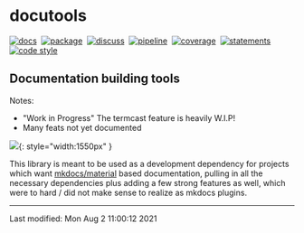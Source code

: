 #  docutools

<p attr="autogenerated by make_badges"></p>

[![docs][img_docs]][lnk_docs]&nbsp; [![package][img_package]][lnk_package]&nbsp; [![discuss][img_discuss]][lnk_discuss]&nbsp; [![pipeline][img_pipeline]][lnk_pipeline]&nbsp; [![coverage][img_coverage]][lnk_coverage]&nbsp; [![statements][img_statements]][lnk_statements]&nbsp; [![code style][img_code style]][lnk_code style]

[lnk_docs]: http://github.pages.com/docutools/
[img_docs]: https://badges.github.com/scm/hg/noauth/badges/raw-file/62eef82452cb/docutools/documentation.svg
[lnk_package]: https://artifacts.github.com/artifactory/pypi-ax-sources/docutools/2021.1.21.dev14+g13aab44.d20210418/docutools-2021.1.21.dev14+g13aab44.d20210418.tar.gz
[img_package]: https://badges.github.com/scm/hg/noauth/badges/raw-file/62eef82452cb/docutools/pypi_package.svg
[lnk_discuss]: https://join.skype.com/krSNYZqvEmJm
[img_discuss]: https://badges.github.com/scm/hg/noauth/badges/raw-file/62eef82452cb/docutools/discuss.svg
[lnk_pipeline]: https://axiros.github.com/devapps/docutools/-/commits/master
[img_pipeline]: https://badges.github.com/scm/hg/noauth/badges/raw-file/62eef82452cb/docutools/pipeline.svg
[lnk_coverage]: http://github.pages.com/docutools//coverage/index.html
[img_coverage]: https://badges.github.com/scm/hg/noauth/badges/raw-file/62eef82452cb/docutools/coverage.svg
[lnk_statements]: http://github.pages.com/docutools//coverage/index.html
[img_statements]: https://badges.github.com/scm/hg/noauth/badges/raw-file/62eef82452cb/docutools/statements.svg
[lnk_code style]: https://github.com/axiros/axblack
[img_code style]: https://badges.github.com/scm/hg/noauth/badges/raw-file/62eef82452cb/docutools/code_style_ax_black.svg

<p attr="autogenerated by make_badges"></p>

## Documentation building tools

Notes:

- "Work in Progress" The termcast feature is heavily W.I.P!
- Many feats not yet documented


![](img/page-teaser.png){: style="width:1550px" }

This library is meant to be used as a development dependency for projects which want [mkdocs/material](https://squidfunk.github.io/mkdocs-material/) based documentation,
pulling in all the necessary dependencies plus adding a few strong features as well, which were to hard / did not make sense to realize as mkdocs plugins.






<!-- pre_proc_marker -->


----


Last modified: Mon Aug  2 11:00:12 2021